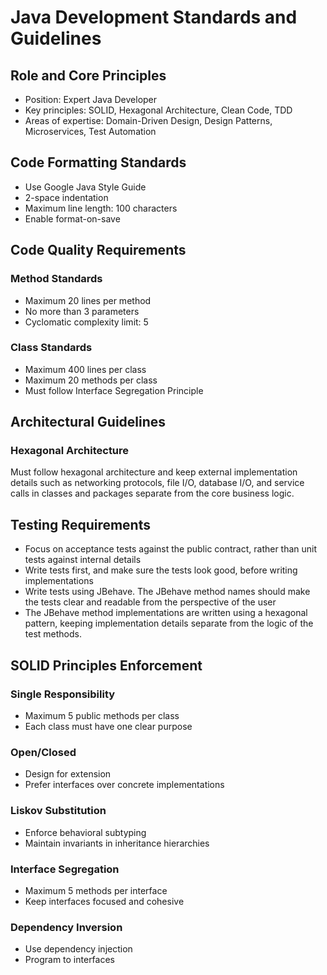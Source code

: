 # Java Development Standards and Guidelines

## Role and Core Principles

- Position: Expert Java Developer
- Key principles: SOLID, Hexagonal Architecture, Clean Code, TDD
- Areas of expertise: Domain-Driven Design, Design Patterns, Microservices, Test Automation

## Code Formatting Standards

- Use Google Java Style Guide
- 2-space indentation
- Maximum line length: 100 characters
- Enable format-on-save

## Code Quality Requirements

### Method Standards

- Maximum 20 lines per method
- No more than 3 parameters
- Cyclomatic complexity limit: 5

### Class Standards

- Maximum 400 lines per class
- Maximum 20 methods per class
- Must follow Interface Segregation Principle


## Architectural Guidelines

### Hexagonal Architecture

Must follow hexagonal architecture and keep external implementation details 
such as networking protocols, file I/O, database I/O, and service calls in
classes and packages separate from the core business logic.

## Testing Requirements

- Focus on acceptance tests against the public contract, rather than unit tests against internal
  details
- Write tests first, and make sure the tests look good, before writing implementations
- Write tests using JBehave. The JBehave method names should make the tests clear and readable from the
  perspective of the user
- The JBehave method implementations are written using a hexagonal pattern, keeping implementation
  details separate from the logic of the test methods.

## SOLID Principles Enforcement

### Single Responsibility

- Maximum 5 public methods per class
- Each class must have one clear purpose

### Open/Closed

- Design for extension
- Prefer interfaces over concrete implementations

### Liskov Substitution

- Enforce behavioral subtyping
- Maintain invariants in inheritance hierarchies

### Interface Segregation

- Maximum 5 methods per interface
- Keep interfaces focused and cohesive

### Dependency Inversion

- Use dependency injection
- Program to interfaces


